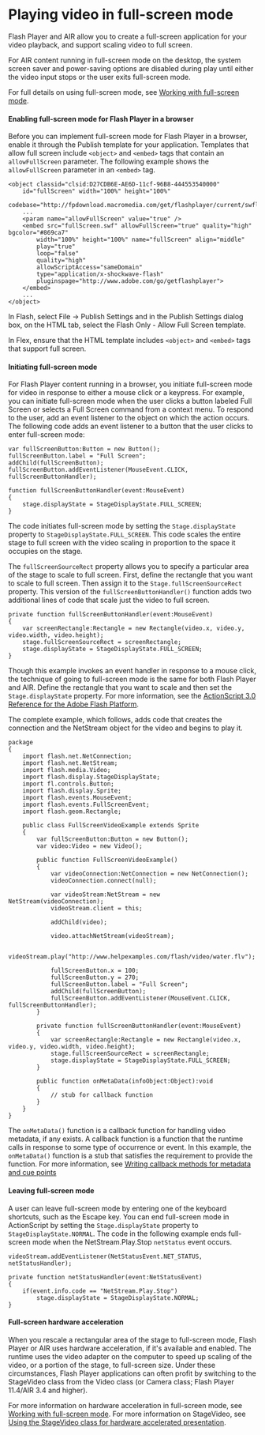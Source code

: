 # Playing video in full-screen mode

<div>

Flash Player and AIR allow you to create a full-screen application for your
video playback, and support scaling video to full screen.

For AIR content running in full-screen mode on the desktop, the system screen
saver and power-saving options are disabled during play until either the video
input stops or the user exits full-screen mode.

For full details on using full-screen mode, see
[Working with full-screen mode](WS2E9C7F3B-6A7C-4c5d-8ADD-5B23446FBEEB.html).

<div>

#### Enabling full-screen mode for Flash Player in a browser

Before you can implement full-screen mode for Flash Player in a browser, enable
it through the Publish template for your application. Templates that allow full
screen include `<object>` and `<embed>` tags that contain an `allowFullScreen`
parameter. The following example shows the `allowFullScreen` parameter in an
`<embed>` tag.

    <object classid="clsid:D27CDB6E-AE6D-11cf-96B8-444553540000"
    	id="fullScreen" width="100%" height="100%"
    	codebase="http://fpdownload.macromedia.com/get/flashplayer/current/swflash.cab">
    	...
    	<param name="allowFullScreen" value="true" />
    	<embed src="fullScreen.swf" allowFullScreen="true" quality="high" bgcolor="#869ca7"
    		width="100%" height="100%" name="fullScreen" align="middle"
    		play="true"
    		loop="false"
    		quality="high"
    		allowScriptAccess="sameDomain"
    		type="application/x-shockwave-flash"
    		pluginspage="http://www.adobe.com/go/getflashplayer">
    	</embed>
    	...
    </object>

In Flash, select File -\> Publish Settings and in the Publish Settings dialog
box, on the HTML tab, select the Flash Only - Allow Full Screen template.

In Flex, ensure that the HTML template includes `<object>` and `<embed>` tags
that support full screen.

</div>

<div>

#### Initiating full-screen mode

For Flash Player content running in a browser, you initiate full-screen mode for
video in response to either a mouse click or a keypress. For example, you can
initiate full-screen mode when the user clicks a button labeled Full Screen or
selects a Full Screen command from a context menu. To respond to the user, add
an event listener to the object on which the action occurs. The following code
adds an event listener to a button that the user clicks to enter full-screen
mode:

    var fullScreenButton:Button = new Button();
    fullScreenButton.label = "Full Screen";
    addChild(fullScreenButton);
    fullScreenButton.addEventListener(MouseEvent.CLICK, fullScreenButtonHandler);

    function fullScreenButtonHandler(event:MouseEvent)
    {
    	stage.displayState = StageDisplayState.FULL_SCREEN;
    }

The code initiates full-screen mode by setting the `Stage.displayState` property
to `StageDisplayState.FULL_SCREEN`. This code scales the entire stage to full
screen with the video scaling in proportion to the space it occupies on the
stage.

The `fullScreenSourceRect` property allows you to specify a particular area of
the stage to scale to full screen. First, define the rectangle that you want to
scale to full screen. Then assign it to the `Stage.fullScreenSourceRect`
property. This version of the `fullScreenButtonHandler()` function adds two
additional lines of code that scale just the video to full screen.

    private function fullScreenButtonHandler(event:MouseEvent)
    {
    	var screenRectangle:Rectangle = new Rectangle(video.x, video.y, video.width, video.height);
    	stage.fullScreenSourceRect = screenRectangle;
    	stage.displayState = StageDisplayState.FULL_SCREEN;
    }

Though this example invokes an event handler in response to a mouse click, the
technique of going to full-screen mode is the same for both Flash Player and
AIR. Define the rectangle that you want to scale and then set the
`Stage.displayState` property. For more information, see the
[ActionScript 3.0 Reference for the Adobe Flash Platform](https://help.adobe.com/en_US/FlashPlatform/reference/actionscript/3/index.html).

The complete example, which follows, adds code that creates the connection and
the NetStream object for the video and begins to play it.

    package
    {
    	import flash.net.NetConnection;
    	import flash.net.NetStream;
    	import flash.media.Video;
    	import flash.display.StageDisplayState;
    	import fl.controls.Button;
    	import flash.display.Sprite;
    	import flash.events.MouseEvent;
    	import flash.events.FullScreenEvent;
    	import flash.geom.Rectangle;

    	public class FullScreenVideoExample extends Sprite
    	{
    		var fullScreenButton:Button = new Button();
    		var video:Video = new Video();

    		public function FullScreenVideoExample()
    		{
    			var videoConnection:NetConnection = new NetConnection();
    			videoConnection.connect(null);

    			var videoStream:NetStream = new NetStream(videoConnection);
    			videoStream.client = this;

    			addChild(video);

    			video.attachNetStream(videoStream);

    			videoStream.play("http://www.helpexamples.com/flash/video/water.flv");

    			fullScreenButton.x = 100;
    			fullScreenButton.y = 270;
    			fullScreenButton.label = "Full Screen";
    			addChild(fullScreenButton);
    			fullScreenButton.addEventListener(MouseEvent.CLICK, fullScreenButtonHandler);
    		}

    		private function fullScreenButtonHandler(event:MouseEvent)
    		{
    			var screenRectangle:Rectangle = new Rectangle(video.x, video.y, video.width, video.height);
    			stage.fullScreenSourceRect = screenRectangle;
    			stage.displayState = StageDisplayState.FULL_SCREEN;
    		}

    		public function onMetaData(infoObject:Object):void
    		{
    			// stub for callback function
    		}
    	}
    }

The `onMetaData()` function is a callback function for handling video metadata,
if any exists. A callback function is a function that the runtime calls in
response to some type of occurrence or event. In this example, the
`onMetaData()` function is a stub that satisfies the requirement to provide the
function. For more information, see
[Writing callback methods for metadata and cue points](WS5b3ccc516d4fbf351e63e3d118a9b90204-7d3f.html)

</div>

<div>

#### Leaving full-screen mode

A user can leave full-screen mode by entering one of the keyboard shortcuts,
such as the Escape key. You can end full-screen mode in ActionScript by setting
the `Stage.displayState` property to `StageDisplayState.NORMAL`. The code in the
following example ends full-screen mode when the NetStream.Play.Stop `netStatus`
event occurs.

    videoStream.addEventListener(NetStatusEvent.NET_STATUS, netStatusHandler);

    private function netStatusHandler(event:NetStatusEvent)
    {
    	if(event.info.code == "NetStream.Play.Stop")
    		stage.displayState = StageDisplayState.NORMAL;
    }

</div>

<div>

#### Full-screen hardware acceleration

When you rescale a rectangular area of the stage to full-screen mode, Flash
Player or AIR uses hardware acceleration, if it's available and enabled. The
runtime uses the video adapter on the computer to speed up scaling of the video,
or a portion of the stage, to full-screen size. Under these circumstances, Flash
Player applications can often profit by switching to the StageVideo class from
the Video class (or Camera class; Flash Player 11.4/AIR 3.4 and higher).

For more information on hardware acceleration in full-screen mode, see
[Working with full-screen mode](WS2E9C7F3B-6A7C-4c5d-8ADD-5B23446FBEEB.html).
For more information on StageVideo, see
[Using the StageVideo class for hardware accelerated presentation](WSe9ecd9e6b89aefd2-68d5ef8f12cc8511f6c-8000.html).

</div>

</div>

<div>

<div>

</div>

</div>

